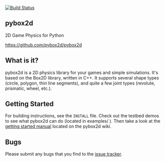 [![Build Status](https://travis-ci.org/pybox2d/pybox2d.svg?branch=master)](https://travis-ci.org/pybox2d/pybox2d)

pybox2d
-------
2D Game Physics for Python

https://github.com/pybox2d/pybox2d

What is it?
-----------
pybox2d is a 2D physics library for your games and simple simulations. It's based on the
Box2D library, written in C++. It supports several shape types (circle, polygon, thin line
segments), and quite a few joint types (revolute, prismatic, wheel, etc.).

Getting Started
---------------
For building instructions, see the `INSTALL` file. Check out the testbed demos to see what pybox2d can do (located in
examples/ ). Then take a look at the [getting started manual](https://github.com/pybox2d/pybox2d/wiki/manual)
located on the pybox2d wiki.

Bugs
----
Please submit any bugs that you find to the [issue tracker](https://github.com/pybox2d/pybox2d/issues).
